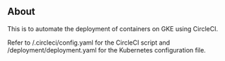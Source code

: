 ## About ##

This is to automate the deployment of containers on GKE using CircleCI.

Refer to /.circleci/config.yaml for the CircleCI script and /deployment/deployment.yaml for the Kubernetes configuration file.